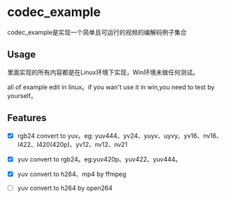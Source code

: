 # codec_example
codec_example是实现一个简单且可运行的视频的编解码例子集合

## Usage

里面实现的所有内容都是在Linux环境下实现，Win环境未做任何测试。

all of example edit in linux。if you wan't use it in win,you need to test by yourself。

## Features
- [x] rgb24 convert to yuv。eg: yuv444、yv24、yuyv、uyvy、yv16、nv16、I422、I420(420p)、yv12、nv12、nv21
- [x] yuv convert to rgb24。eg:yuv420p、yuv422、yuv444。
- [x] yuv convert to h264、mp4 by ffmpeg
- [ ] yuv convert to h264 by open264

